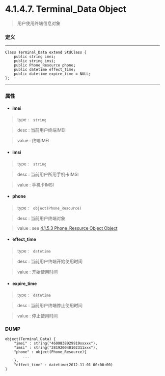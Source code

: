 # 4.1.4.7. Terminal_Data Object


> 用户使用终端信息对象


### 定义

---
```
Class Terminal_Data extend StdClass {
    public string imei;
    public string imsi;
    public Phone_Resource phone;
    public datetime effect_time;
    public datetime expire_time = NULL;
};
```
---


### 属性


* #### imei

> type :　`string`

> desc : 当前用户终端IMEI

> value : 终端IMEI


* #### imsi

> type :　`string`

> desc : 当前用户所用手机卡IMSI

> value : 手机卡IMSI


* #### phone

> type :　`object(Phone_Resource)`

> desc : 当前用户终端对象

> value : see [4.1.5.3 Phone_Resource Object Object](/definition/phone_resource_object.html#4153-phone_resource-object)


* #### effect_time

> type :　`datetime`

> desc : 当前用户终端开始使用时间

> value : 开始使用时间


* #### expire_time

> type :　`datetime`

> desc : 当前用户终端停止使用时间

> value : 停止使用时间



### DUMP

```
object(Terminal_Data) {
    "imei" : string("4600838929919xxxxx"),
    "imsi" : string("281920040102311xxx"),
    "phone" : object(Phone_Resource){
        ...
    },
    "effect_time" : datetime(2012-11-01 00:00:00)
}
```

